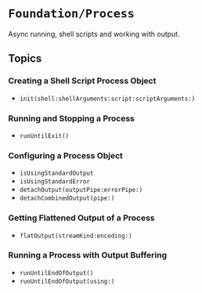 # ``Foundation/Process``

Async running, shell scripts and working with output.

## Topics

### Creating a Shell Script Process Object

- ``init(shell:shellArguments:script:scriptArguments:)``

### Running and Stopping a Process

- ``runUntilExit()``

### Configuring a Process Object

- ``isUsingStandardOutput``
- ``isUsingStandardError``
- ``detachOutput(outputPipe:errorPipe:)``
- ``detachCombinedOutput(pipe:)``

### Getting Flattened Output of a Process

- ``flatOutput(streamKind:encoding:)``

### Running a Process with Output Buffering

- ``runUntilEndOfOutput()``
- ``runUntilEndOfOutput(using:)``
